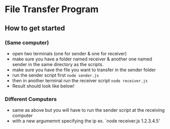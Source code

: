 # File Transfer Program

## How to get started

### (Same computer)
*  open two terminals (one for sender & one for receiver)
*  make sure you have a folder named receiver & another one named sender in the same directory as the scripts.
*  make sure you have the file you want to transfer in the sender folder
*  run the sender script first `node sender.js`
*  then in another terminal run the receiver script `node receiver.js`
*  Result should look like below!

### Different Computers
*  same as above but you will have to run the sender script at the receiving computer
*  with a new argumemnt specifying the ip ex. `node receiver.js 1.2.3.4.5'
